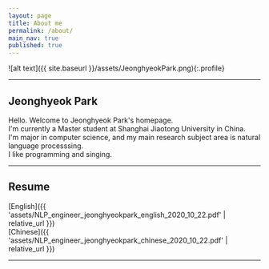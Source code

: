 ```yaml
---
layout: page
title: About me
permalink: /about/
main_nav: true
published: true
---
```


<!--![alt text]({{ site.baseurl }}/assets/profile-placeholder.gif "Profile Picture"){:.profile}

Centrarium is a custom theme for Jekyll, made by [Ben Centra][bencentra] for his own blog. He'd be humbled if you liked it enough to use it as well! Installation and configuration instructions can be found in the [GitHub repository](https://github.com/bencentra/centrarium).

This page is a good place to write about yourself, your project, your product, or whatever it is your site is for. You can replace the image above, or you can get rid of it entirely. 

You can find out more info about customizing your Jekyll theme, as well as basic Jekyll usage documentation at [jekyllrb.com](http://jekyllrb.com/). And you can find the source code for Jekyll at [github.com/jekyll/jekyll](https://github.com/jekyll/jekyll)

[centrarium]: https://github.com/bencentra/centrarium
[bencentra]: http://bencentra.com
[jekyll]: https://github.com/jekyll/jekyll
-->

![alt text]({{ site.baseurl }}/assets/JeonghyeokPark.png){:.profile}


--- 

## Jeonghyeok Park

Hello. Welcome to Jeonghyeok Park's homepage.  
I'm currently a Master student at Shanghai Jiaotong University in China.   
I'm major in computer science, and my main research subject area is natural language processsing.  
I like programming and singing.
 
---

## Resume

[English]({{ 'assets/NLP_engineer_jeonghyeokpark_english_2020_10_22.pdf' | relative_url }})   
[Chinese]({{ 'assets/NLP_engineer_jeonghyeokpark_chinese_2020_10_22.pdf' | relative_url }}) 

---